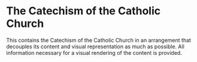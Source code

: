# The Catechism of the Catholic Church

This contains the Catechism of the Catholic Church in an arrangement that decouples its content and visual representation as much as
possible. All information necessary for a visual rendering of the content is provided.
